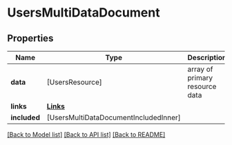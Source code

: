 # UsersMultiDataDocument

## Properties
Name | Type | Description | Notes
------------ | ------------- | ------------- | -------------
**data** | [UsersResource] | array of primary resource data | [optional] 
**links** | [**Links**](Links.md) |  | [optional] 
**included** | [UsersMultiDataDocumentIncludedInner] |  | [optional] 

[[Back to Model list]](../README.md#documentation-for-models) [[Back to API list]](../README.md#documentation-for-api-endpoints) [[Back to README]](../README.md)


